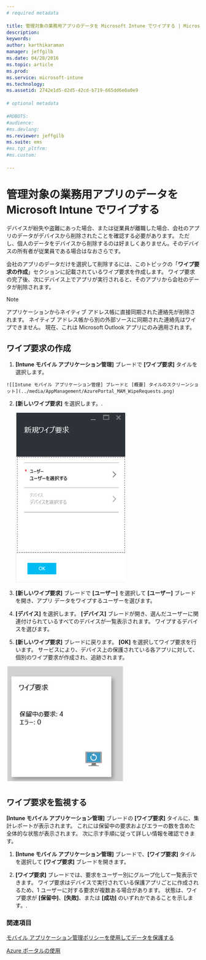 ```yaml
---
# required metadata

title: 管理対象の業務用アプリのデータを Microsoft Intune でワイプする | Microsoft Intune
description:
keywords:
author: karthikaraman
manager: jeffgilb
ms.date: 04/28/2016
ms.topic: article
ms.prod:
ms.service: microsoft-intune
ms.technology:
ms.assetid: 2742e1d5-d2d5-42cd-b719-665dd6e0a0e9

# optional metadata

#ROBOTS:
#audience:
#ms.devlang:
ms.reviewer: jeffgilb
ms.suite: ems
#ms.tgt_pltfrm:
#ms.custom:

---
```


# 管理対象の業務用アプリのデータを Microsoft Intune でワイプする
デバイスが紛失や盗難にあった場合、または従業員が離職した場合、会社のアプリのデータがデバイスから削除されたことを確認する必要があります。 ただし、個人のデータをデバイスから削除するのは好ましくありません。そのデバイスの所有者が従業員である場合はなおさらです。

会社のアプリのデータだけを選択して削除するには、このトピックの「**ワイプ要求の作成**」セクションに記載されているワイプ要求を作成します。  ワイプ要求の完了後、次にデバイス上でアプリが実行されると、そのアプリから会社のデータが削除されます。
>[!NOTE]
> アプリケーションからネイティブ アドレス帳に直接同期された連絡先が削除されます。 ネイティブ アドレス帳から別の外部ソースに同期された連絡先はワイプできません。 現在、これは Microsoft Outlook アプリにのみ適用されます。



## ワイプ要求の作成

1.   **[Intune モバイル アプリケーション管理]** ブレードで **[ワイプ要求]** タイルを選択します。

    ![[Intune モバイル アプリケーション管理] ブレードと [概要] タイルのスクリーンショット](../media/AppManagement/AzurePortal_MAM_WipeRequests.png)

2.  **[新しいワイプ要求]** を選択します。.

    ![[新しいワイプ要求] ブレードのスクリーンショット](../media/AppManagement/AzurePortal_MAM_NewWipeRequest.png)

3.  **[新しいワイプ要求]** ブレードで **[ユーザー]** を選択して **[ユーザー]** ブレードを開き、アプリ データをワイプするユーザーを選びます。

4.  **[デバイス]** を選択します。   **[デバイス]** ブレードが開き、選んだユーザーに関連付けられているすべてのデバイスが一覧表示されます。  ワイプするデバイスを選びます。

5.  **[新しいワイプ要求]** ブレードに戻ります。 **[OK]** を選択してワイプ要求を行います。 サービスにより、デバイス上の保護されている各アプリに対して、個別のワイプ要求が作成され、追跡されます。


![[ワイプ要求] タイルのスクリーンショット ](../media/AppManagement/AzurePortal_MAM_WipeRequestsSummary.png)

## ワイプ要求を監視する
 **[Intune モバイル アプリケーション管理]** ブレードの **[ワイプ要求]** タイルに、集計レポートが表示されます。  これには保留中の要求およびエラーの数を含めた全体的な状態が表示されます。 次に示す手順に従って詳しい情報を確認できます。

1.  **[Intune モバイル アプリケーション管理]** ブレードで、**[ワイプ要求]** タイルを選択して **[ワイプ要求]** ブレードを開きます。

2.   **[ワイプ要求]** ブレードでは、要求をユーザー別にグループ化して一覧表示できます。  ワイプ要求はデバイスで実行されている保護アプリごとに作成されるため、1 ユーザーに対する要求が複数ある場合があります。  状態は、ワイプ要求が **[保留中]**、**[失敗]**、または **[成功]** のいずれかであることを示します。.

### 関連項目
[モバイル アプリケーション管理ポリシーを使用してデータを保護する ](protect-app-data-using-mobile-app-management-policies-with-microsoft-intune.md)

[Azure ポータルの使用](azure-portal-for-microsoft-intune-mam-policies.md)


<!--HONumber=May16_HO1-->


